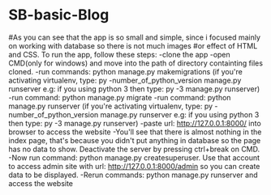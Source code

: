 # SB-basic-Blog
#As you can see that the app is so small and simple, since i focused mainly on working with database so there is not much images #or effect of HTML and CSS.
To run the app, follow these steps:
-clone the app
-open CMD(only for windows) and move into the path of directory containting files cloned.
-run commands: python manage.py makemigrations (if you're activating virtualenv, type: py -number_of_python_version manage.py runserver e.g: if you using python 3 then type: py -3 manage.py runserver) 
-run command: python manage.py migrate
-run command: python manage.py runserver (if you're activating virtualenv, type: py -number_of_python_version manage.py runserver e.g: if you using python 3 then type: py -3 manage.py runserver) 
-paste url: http://127.0.0.1:8000/ into browser to access the website
-You'll see that there is almost nothing in the index page, that's because you didn't put anything in database so the page has no data to show. Deactivate the server by pressing ctrl+break on CMD. 
-Now run command: python manage.py createsuperuser. Use that account to access admin site with url: http://127.0.0.1:8000/admin so you can create data to be displayed.
-Rerun commands: python manage.py runserver and access the website
